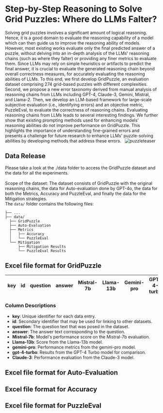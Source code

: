 # Step-by-Step Reasoning to Solve Grid Puzzles: Where do LLMs Falter?
Solving grid puzzles involves a significant amount of logical reasoning. Hence, it is a good domain to evaluate the reasoning capability of a model which can then guide us to improve the reasoning ability of models. However, most existing works evaluate only the final predicted answer of a puzzle, without delving into an in-depth analysis of the LLMs' reasoning chains (such as where they falter) or providing any finer metrics to evaluate them. Since LLMs may rely on simple heuristics or artifacts to predict the final answer, it is crucial to evaluate the generated reasoning chain beyond overall correctness measures, for accurately evaluating the reasoning abilities of LLMs. To this end, we first develop GridPuzzle, an evaluation dataset comprising 274 grid-based puzzles with different complexities. Second, we propose a new error taxonomy derived from manual analysis of reasoning chains from LLMs including GPT-4, Claude-3, Gemini, Mistral, and Llama-2. Then, we develop an LLM-based framework for large-scale subjective evaluation (i.e., identifying errors) and an objective metric, PuzzleEval, to evaluate the correctness of reasoning chains. Evaluating reasoning chains from LLMs leads to several interesting findings. We further show that existing prompting methods used for enhancing models' reasoning abilities do not improve performance on GridPuzzle. This highlights the importance of understanding fine-grained errors and presents a challenge for future research to enhance LLMs' puzzle-solving abilities by developing methods that address these errors.
 
![puzzleteaser](https://github.com/Mihir3009/GridPuzzle/assets/55184768/9dcb41af-6fa9-45e5-bf04-f4121e851018)

## Data Release
Please take a look at the ./data folder to access the GridPuzzle dataset and the data for all the experiments.
<br><br>
Scope of the dataset: The dataset consists of GridPuzzle with the original reasoning chains, the data for Auto-evaluation done by GPT-4o, the data for both the Metrics, Accuracy and PuzzleEval, and finally the data for the Mitigation strategies.
<br> 
The ```data/``` folder contains the following files:  
    
    ├── ...
    ├── data/
      ├── GridPuzzle
      ├── Auto-Evaluation
      ├── Metrics
      │   ├── Accuracy
      │   └── PuzzleEval
      └── Mitigation
          ├── Mitigation Results
          └── PuzzleEval Results

## Excel file format for GridPuzzle
| key | id | question | answer | Mistral-7b | Llama-13b | Gemini-pro | GPT-4-turbo | Claude-3 |
|-----|----|----------|--------|------------|-----------|------------|-------------|----------|

### Column Descriptions
- **key**: Unique identifier for each data entry.
- **id**: Secondary identifier that may be used for linking to other datasets.
- **question**: The question text that was posed in the dataset.
- **answer**: The answer text corresponding to the question.
- **Mistral-7b**: Model's performance score on the Mistral-7b evaluation.
- **Llama-13b**: Score from the Llama-13b model.
- **gemini-pro**: Performance metrics from the gemini-pro model.
- **gpt-4-turbo**: Results from the GPT-4 Turbo model for comparison.
- **Claude-3**: Performance evaluation from the Claude-3 model.


## Excel file format for Auto-Evaluation

## Excel file format for Accuracy

## Excel file format for PuzzleEval
